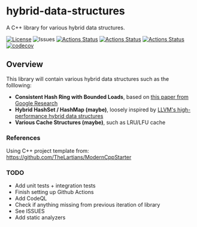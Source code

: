# hybrid-data-structures
A C++ library for various hybrid data structures. 

[![License](https://img.shields.io/badge/license-MIT-green)](./LICENSE)
![Issues](https://img.shields.io/github/issues/luo-anthony/hybrid-data-structures)
[![Actions Status](https://github.com/luo-anthony/hybrid-data-structures/workflows/Ubuntu/badge.svg)](https://github.com/luo-anthony/hybrid-data-structures/actions)
[![Actions Status](https://github.com/luo-anthony/hybrid-data-structures/workflows/Style/badge.svg)](https://github.com/luo-anthony/hybrid-data-structures/actions)
[![Actions Status](https://github.com/luo-anthony/hybrid-data-structures/workflows/Install/badge.svg)](https://github.com/luo-anthony/hybrid-data-structures/actions)
[![codecov](https://codecov.io/gh/luo-anthony/hybrid-data-structures/branch/main/graph/badge.svg?token=CSKV986JHM)](https://codecov.io/gh/luo-anthony/hybrid-data-structures)

## Overview 

This library will contain various hybrid data structures such as the folllowing:
 - **Consistent Hash Ring with Bounded Loads**, based on [this paper from Google Research](https://ai.googleblog.com/2017/04/consistent-hashing-with-bounded-loads.html)
 - **Hybrid HashSet / HashMap (maybe)**, loosely inspired by [LLVM's high-performance hybrid data structures](https://www.youtube.com/watch?v=vElZc6zSIXM&list=PLiDK46vnsTT-JerJ8k5-W5L-yKvSu0M41&index=3)
 - **Various Cache Structures (maybe)**, such as LRU/LFU cache


### References
Using C++ project template from: https://github.com/TheLartians/ModernCppStarter

### TODO
 - Add unit tests + integration tests
 - Finish setting up Github Actions 
 - Add CodeQL
 - Check if anything missing from previous iteration of library
 - See ISSUES
 - Add static analyzers
